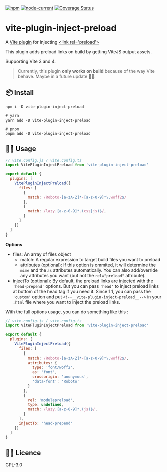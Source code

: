 [![npm](https://img.shields.io/npm/v/vite-plugin-inject-preload)](https://www.npmjs.com/package/vite-plugin-inject-preload) [![node-current](https://img.shields.io/node/v/vite-plugin-inject-preload)](https://nodejs.org/) [![Coverage Status](https://coveralls.io/repos/github/Applelo/vite-plugin-inject-preload/badge.svg?branch=main)](https://coveralls.io/github/Applelo/vite-plugin-inject-preload?branch=main)


# vite-plugin-inject-preload

A [Vite plugin](https://github.com/vitejs/vite) for injecting [&lt;link rel='preload'>](https://developer.mozilla.org/en-US/docs/Web/HTML/Preloading_content)

This plugin adds preload links on build by getting ViteJS output assets.

Supporting Vite 3 and 4.

 > Currently, this plugin **only works on build** because of the way Vite behave. Maybe in a future update 🤷‍♂️.

## 📦 Install

```
npm i -D vite-plugin-inject-preload

# yarn
yarn add -D vite-plugin-inject-preload

# pnpm
pnpm add -D vite-plugin-inject-preload
```

## 👨‍💻 Usage

```js
// vite.config.js / vite.config.ts
import VitePluginInjectPreload from 'vite-plugin-inject-preload'

export default {
  plugins: [
    VitePluginInjectPreload({
      files: [
        {
          match: /Roboto-[a-zA-Z]*-[a-z-0-9]*\.woff2$/
        },
        {
          match: /lazy.[a-z-0-9]*.(css|js)$/,
        }
      ]
    })
  ]
}
```

**Options**

* files: An array of files object
  * match: A regular expression to target build files you want to preload
  * attributes (optional):
  If this option is ommited, it will determine the `mime` and the `as` attributes automatically.
  You can also add/override any attributes you want (but not the `rel="preload"` attribute).
* injectTo (optional): By default, the preload links are injected with the `'head-prepend'` options. But you can pass `'head'` to inject preload links at bottom of the head tag if you need it. Since 1.1, you can pass the `'custom'` option and put `<!--__vite-plugin-inject-preload__-->` in your `.html` file where you want to inject the preload links.

With the full options usage, you can do something like this :

```js
// vite.config.js / vite.config.ts
import VitePluginInjectPreload from 'vite-plugin-inject-preload'

export default {
  plugins: [
    VitePluginInjectPreload({
      files: [
        {
          match: /Roboto-[a-zA-Z]*-[a-z-0-9]*\.woff2$/,
          attributes: {
            type: 'font/woff2',
            as: 'font',
            crossorigin: 'anonymous',
            'data-font': 'Roboto'
          }
        },
        {
          rel: 'modulepreload',
          type: undefined,
          match: /lazy.[a-z-0-9]*.(js)$/,
        }
      ],
      injectTo: 'head-prepend'
    })
  ]
}
```

## 👨‍💼 Licence

GPL-3.0